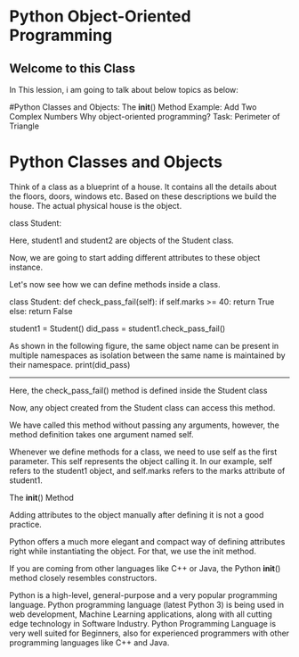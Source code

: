 # Python Object-Oriented Programming
## Welcome to this Class


In This lession, i am going to talk about below topics as below:

#Python Classes and Objects:
The __init__() Method
Example: Add Two Complex Numbers
Why object-oriented programming?
Task: Perimeter of Triangle

# Python Classes and Objects
Think of a class as a blueprint of a house. It contains all the details about the floors, doors, windows etc. Based on these descriptions we build the house. The actual physical house is the object.

class Student:

Here, student1 and student2 are objects of the Student class.

Now, we are going to start adding different attributes to these object instance.

Let's now see how we can define methods inside a class.



class Student:
    def check_pass_fail(self):
        if self.marks >= 40:
            return True
        else:
            return False

student1 = Student()
did_pass = student1.check_pass_fail()


As shown in the following figure, the same object name can be present in multiple namespaces as isolation between the same name is maintained by their namespace.
print(did_pass)

------------------------------------------

Here, the check_pass_fail() method is defined inside the Student class

Now, any object created from the Student class can access this method.

We have called this method without passing any arguments, however, the method definition takes one argument named self.

Whenever we define methods for a class, we need to use self as the first parameter. This self represents the object calling it. In our example, self refers to the student1 object, and self.marks refers to the marks attribute of student1.


The __init__() Method

Adding attributes to the object manually after defining it is not a good practice.

Python offers a much more elegant and compact way of defining attributes right while instantiating the object. For that, we use the init method.

If you are coming from other languages like C++ or Java, the Python __init__() method closely resembles constructors.



Python is a high-level, general-purpose and a very popular programming language. Python programming language (latest Python 3) is being used in web development, Machine Learning applications, along with all cutting edge technology in Software Industry. Python Programming Language is very well suited for Beginners, also for experienced programmers with other programming languages like C++ and Java.


